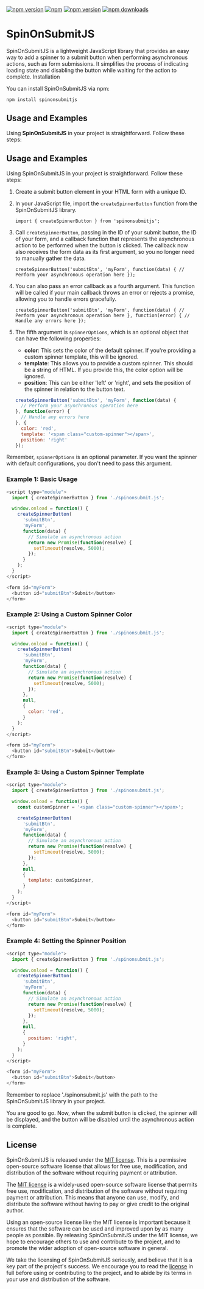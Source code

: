 [![npm version](https://img.shields.io/npm/v/spinonsubmitjs)](https://img.shields.io/npm/v/spinonsubmitjs)
[![npm](https://img.shields.io/npm/l/spinonsubmitjs?style=flat-square)](https://img.shields.io/npm/l/spinonsubmitjs?style=flat-square)
[![npm version](https://img.shields.io/bundlephobia/min/spinonsubmitjs)](https://img.shields.io/bundlephobia/min/spinonsubmitjs)
[![npm downloads](https://img.shields.io/npm/dm/spinonsubmitjs)](https://img.shields.io/npm/dm/spinonsubmitjs)



# SpinOnSubmitJS

SpinOnSubmitJS is a lightweight JavaScript library that provides an easy way to add a spinner to a submit button when performing asynchronous actions, such as form submissions. It simplifies the process of indicating loading state and disabling the button while waiting for the action to complete.
Installation

You can install SpinOnSubmitJS via npm:

```shell
npm install spinonsubmitjs
```

## Usage and Examples

Using **SpinOnSubmitJS** in your project is straightforward. Follow these steps:

## Usage and Examples

Using SpinOnSubmitJS in your project is straightforward. Follow these steps:

1. Create a submit button element in your HTML form with a unique ID.

2. In your JavaScript file, import the `createSpinnerButton` function from the SpinOnSubmitJS library.

    `import { createSpinnerButton } from 'spinonsubmitjs';`

3. Call `createSpinnerButton`, passing in the ID of your submit button, the ID of your form, and a callback function that represents the asynchronous action to be performed when the button is clicked. The callback now also receives the form data as its first argument, so you no longer need to manually gather the data.

    `createSpinnerButton('submitBtn', 'myForm', function(data) {
      // Perform your asynchronous operation here
    });`

4. You can also pass an error callback as a fourth argument. This function will be called if your main callback throws an error or rejects a promise, allowing you to handle errors gracefully.

    `createSpinnerButton('submitBtn', 'myForm', function(data) {
      // Perform your asynchronous operation here
    }, function(error) {
      // Handle any errors here
    });`

5. The fifth argument is `spinnerOptions`, which is an optional object that can have the following properties:

   - **color**: This sets the color of the default spinner. If you're providing a custom spinner template, this will be ignored.
   - **template**: This allows you to provide a custom spinner. This should be a string of HTML. If you provide this, the color option will be ignored.
   - **position**: This can be either 'left' or 'right', and sets the position of the spinner in relation to the button text.

    ```javascript
	createSpinnerButton('submitBtn', 'myForm', function(data) {
      // Perform your asynchronous operation here
    }, function(error) {
      // Handle any errors here
    }, {
      color: 'red',  
      template: '<span class="custom-spinner"></span>', 
      position: 'right'
    });
	```

Remember, `spinnerOptions` is an optional parameter. If you want the spinner with default configurations, you don't need to pass this argument.

### Example 1: Basic Usage
```javascript 
<script type="module">
  import { createSpinnerButton } from './spinonsubmit.js';

  window.onload = function() {
    createSpinnerButton(
      'submitBtn',
      'myForm',
      function(data) {
        // Simulate an asynchronous action
        return new Promise(function(resolve) {
          setTimeout(resolve, 5000);
        });
      }
    );
  }
</script>

<form id="myForm">
  <button id="submitBtn">Submit</button>
</form>
  ```    

### Example 2: Using a Custom Spinner Color
```javascript   
<script type="module">
  import { createSpinnerButton } from './spinonsubmit.js';

  window.onload = function() {
    createSpinnerButton(
      'submitBtn',
      'myForm',
      function(data) {
        // Simulate an asynchronous action
        return new Promise(function(resolve) {
          setTimeout(resolve, 5000);
        });
      },
      null,
      {
        color: 'red',
      }
    );
  }
</script>

<form id="myForm">
  <button id="submitBtn">Submit</button>
</form>
```

### Example 3: Using a Custom Spinner Template
```javascript 
<script type="module">
  import { createSpinnerButton } from './spinonsubmit.js';

  window.onload = function() {
    const customSpinner = '<span class="custom-spinner"></span>';

    createSpinnerButton(
      'submitBtn',
      'myForm',
      function(data) {
        // Simulate an asynchronous action
        return new Promise(function(resolve) {
          setTimeout(resolve, 5000);
        });
      },
      null,
      {
        template: customSpinner,
      }
    );
  }
</script>

<form id="myForm">
  <button id="submitBtn">Submit</button>
</form>
```

### Example 4: Setting the Spinner Position
```javascript
<script type="module">
  import { createSpinnerButton } from './spinonsubmit.js';

  window.onload = function() {
    createSpinnerButton(
      'submitBtn',
      'myForm',
      function(data) {
        // Simulate an asynchronous action
        return new Promise(function(resolve) {
          setTimeout(resolve, 5000);
        });
      },
      null,
      {
        position: 'right',
      }
    );
  }
</script>

<form id="myForm">
  <button id="submitBtn">Submit</button>
</form>
```

Remember to replace './spinonsubmit.js' with the path to the SpinOnSubmitJS library in your project.

You are good to go. Now, when the submit button is clicked, the spinner will be displayed, and the button will be disabled until the asynchronous action is complete.

## License

SpinOnSubmitJS is released under the [MIT license](https://github.com/thedhanawada/SpinOnSubmitJS/blob/main/LICENSE). This is a permissive open-source software license that allows for free use, modification, and distribution of the software without requiring payment or attribution.

The [MIT license](https://opensource.org/licenses/MIT) is a widely-used open-source software license that permits free use, modification, and distribution of the software without requiring payment or attribution. This means that anyone can use, modify, and distribute the software without having to pay or give credit to the original author.

Using an open-source license like the MIT license is important because it ensures that the software can be used and improved upon by as many people as possible. By releasing SpinOnSubmitJS under the MIT license, we hope to encourage others to use and contribute to the project, and to promote the wider adoption of open-source software in general.

We take the licensing of SpinOnSubmitJS seriously, and believe that it is a key part of the project's success. We encourage you to read the [license](https://github.com/thedhanawada/SpinOnSubmitJS/blob/main/LICENSE) in full before using or contributing to the project, and to abide by its terms in your use and distribution of the software. 
